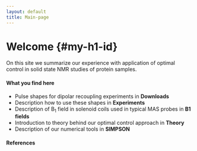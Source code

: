 ```yaml
---
layout: default
title: Main-page
---
```


# Welcome {#my-h1-id}

On this site we summarize our experience with application of optimal control in solid state NMR studies of protein samples. 

#### What you find here

- Pulse shapes for dipolar recoupling experiments in **Downloads**
- Description how to use these shapes in **Experiments**
- Description of B<sub>1</sub> field in solenoid coils used in typical MAS probes in **B1 fields**
- Introduction to theory behind our optimal control approach in **Theory**
- Description of our numerical tools in **SIMPSON**

#### References

